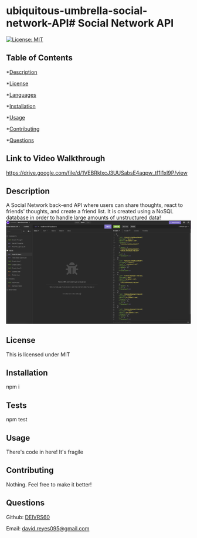 # ubiquitous-umbrella-social-network-API# Social Network API
  [![License: MIT](https://img.shields.io/badge/License-MIT-yellow.svg)](https://opensource.org/licenses/MIT)
  
  ## Table of Contents ##
  *[Description](#description)

  *[License](#license)


  *[Languages](#languages)

  *[Installation](#installation)

  *[Usage](#usage)

  *[Contributing](#contributing)

  *[Questions](#questions)


  ## Link to Video Walkthrough ##
  https://drive.google.com/file/d/1VEBRkIxcJ3UUSabsE4aqpw_tf1l1xI9P/view

  ## Description ##
  A Social Network back-end API where users can share thoughts, react to friends' thoughts, and create a friend list. It is created using a NoSQL database in order to handle large amounts of unstructured data! 
  ![screenshot](./assets/images/ss1.png)

  ## License ##
  This is licensed under MIT
  

  ## Installation ##
  npm i

  ## Tests ##
  npm test

  ## Usage ##
  There's code in here! It's fragile

  ## Contributing ##
  Nothing. Feel free to make it better!

  ## Questions ##
  Github: [DEIVRS60](https://github.com/DEIVRS60)

  Email: david.reyes095@gmail.com


  
